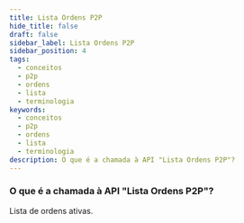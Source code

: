```yaml
---
title: Lista Ordens P2P
hide_title: false
draft: false
sidebar_label: Lista Ordens P2P
sidebar_position: 4
tags:
  - conceitos
  - p2p
  - ordens
  - lista
  - terminologia
keywords:
  - conceitos
  - p2p
  - ordens
  - lista
  - terminologia
description: O que é a chamada à API "Lista Ordens P2P"?
---
```


### O que é a chamada à API "Lista Ordens P2P"?

Lista de ordens ativas.
